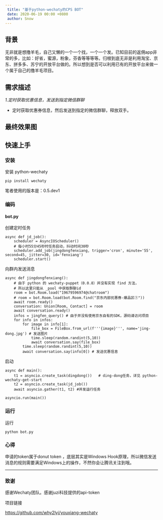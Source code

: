 ```yaml
---
 title: "基于python-wechaty的CPS BOT"
 date: 2020-06-19 00:00 +0800
 author: Snow
---
```


<!-- markdownlint-disable -->

## 背景

无非就是想撸羊毛，自己又懒的一个一个找，一个一个发。已知目前的返佣app非常的多，比如：好省，蜜源，粉象，芬香等等等等。归根到底无非是利用淘宝、京东、拼多多、苏宁的开放平台做的。所以想到是否可以利用已有的开放平台来做一个属于自己的撸羊毛项目。

<!--more-->

## 需求描述

*1.定时获取优惠信息，发送到指定微信群聊*

- 定时获取优惠券信息，然后发送到指定的微信群聊，释放双手。

## 最终效果图


## 快速上手

### 安装

安装 python-wechaty

``` 
pip install wechaty
```

笔者使用的版本是：0.5.dev1


### 编码

#### bot.py

创建定时任务

```
async def jd_job():
    scheduler = AsyncIOScheduler()
	# 每小时55分45秒时任务启动，抖动时间30秒
    scheduler.add_job(jingdongfenxiang, trigger='cron', minute='55', second=45, jitter=30, id='fenxiang')
	scheduler.start()
```

向群内发送消息

```
async def jingdongfenxiang():
	# 由于 python 的 wechaty-puppet（0.0.8）并没有实现 find 方法，
	# 所以这里只能从 _pool 中获取群聊id
    room = bot.Room.load("19679596974@chatroom") 
    # room = bot.Room.load(bot.Room.find("京东内部优惠券-爆品区①"))
    await room.ready()
    conversation: Union[Room, Contact] = room
    await conversation.ready()
    infos = jingfen_query() # 由于并没有使用京东自有的SDK，源码请访问项目
    for info in infos:
        for image in info[1]:
            file_box = FileBox.from_url(f'''{image}''', name='jing-dong.jpg') # 发送图片
            time.sleep(random.randint(5,10))
            await conversation.say(file_box)
        time.sleep(random.randint(5,10))
        await conversation.say(info[0]) # 发送优惠信息
```

启动

```
async def main():
    t1 = asyncio.create_task(dingdong())   # ding-dong任务，详见 python-wechaty-get-start
    t2 = asyncio.create_task(jd_job())
    await asyncio.gather(t1, t2) #并发运行任务

asyncio.run(main())
```


### 运行

运行 

```
python bot.py
```

### 心得

申请的token属于donut token ，底层其实是Windows Hook原理，所以微信发送消息的规则需要满足Windows上的操作，不然你会让腾讯关注到哦。

---


### 致谢

感谢Wechaty团队。感谢juzi科技提供的api-token

项目链接

https://github.com/why2lyj/youxiang-wechaty

